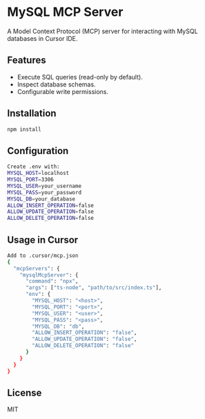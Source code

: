 # MySQL MCP Server

A Model Context Protocol (MCP) server for interacting with MySQL databases in Cursor IDE.

## Features
- Execute SQL queries (read-only by default).
- Inspect database schemas.
- Configurable write permissions.

## Installation
```bash
npm install
```

## Configuration
``` bash
Create .env with:
MYSQL_HOST=localhost
MYSQL_PORT=3306
MYSQL_USER=your_username
MYSQL_PASS=your_password
MYSQL_DB=your_database
ALLOW_INSERT_OPERATION=false
ALLOW_UPDATE_OPERATION=false
ALLOW_DELETE_OPERATION=false
```

## Usage in Cursor
``` bash
Add to .cursor/mcp.json
{
  "mcpServers": {
    "mysqlMcpServer": {
      "command": "npx",
      "args": ["ts-node", "path/to/src/index.ts"],
      "env": {
        "MYSQL_HOST": "<host>",
        "MYSQL_PORT": "<port>",
        "MYSQL_USER": "<user>",
        "MYSQL_PASS": "<pass>",
        "MYSQL_DB": "db",
        "ALLOW_INSERT_OPERATION": "false",
        "ALLOW_UPDATE_OPERATION": "false",
        "ALLOW_DELETE_OPERATION": "false"
      }
    }
  }
}
```
## License
MIT
